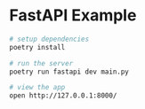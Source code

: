 # FastAPI Example

```sh
# setup dependencies
poetry install

# run the server
poetry run fastapi dev main.py

# view the app
open http://127.0.0.1:8000/
```
